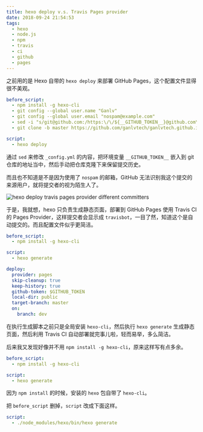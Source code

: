 ```yaml
---
title: hexo deploy v.s. Travis Pages provider
date: 2018-09-24 21:54:53
tags:
  - hexo
  - node.js
  - npm
  - travis
  - ci
  - github
  - pages
---
```


之前用的是 Hexo 自带的 `hexo deploy` 来部署 GitHub Pages，这个配置文件显得很不美观。

```yaml
before_script:
  - npm install -g hexo-cli
  - git config --global user.name "Ganlv"
  - git config --global user.email "nospam@example.com"
  - sed -i "s/git@github.com:/https:\/\/${__GITHUB_TOKEN__}@github.com\//" _config.yml
  - git clone -b master https://github.com/ganlvtech/ganlvtech.github.io.git .deploy_git

script:
  - hexo deploy
```

通过 `sed` 来修改 `_config.yml` 的内容，把环境变量 `__GITHUB_TOKEN__` 嵌入到 git 仓库的地址当中，然后手动把仓库克隆下来保留提交历史。

而且也不知道是不是因为使用了 `nospam` 的邮箱，GitHub 无法识别我这个提交的来源用户，就将提交者的视为陌生人了。

![hexo deploy travis pages provider different committers](/images/hexo-deploy-vs-travis-pages-provider/different-committers.jpg)

于是，我就想，hexo 只负责生成静态页面，部署到 GitHub Pages 使用 Travis CI 的 Pages Provider，这样提交者会显示成 `travisbot`，一目了然，知道这个是自动提交的。而且配置文件似乎更简洁。

```yaml
before_script:
  - npm install -g hexo-cli

script:
  - hexo generate

deploy:
  provider: pages
  skip-cleanup: true
  keep-history: true
  github-token: $GITHUB_TOKEN
  local-dir: public
  target-branch: master
  on:
    branch: dev
```

在执行生成脚本之前只是全局安装 `hexo-cli`，然后执行 `hexo generate` 生成静态页面，然后利用 Travis CI 自动部署就完事儿啦，轻而易举，多么简洁。

后来我又发现好像并不用 `npm install -g hexo-cli`，原来这样写有点多余。

```yaml
before_script:
  - npm install -g hexo-cli

script:
  - hexo generate
```

因为 `npm install` 的时候，安装的 `hexo` 包自带了 `hexo-cli`。

把 `before_script` 删掉，`script` 改成下面这样。

```yaml
script:
  - ./node_modules/hexo/bin/hexo generate
```
